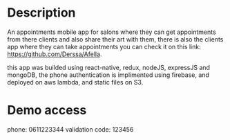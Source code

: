 # Description
An appointments mobile app for salons where they can get appointments from there clients and also share their art with them, there is also the clients app where they can take appointments you can check it on this link: https://github.com/Derssa/Afella.

this app was builded using react-native, redux, nodeJS, expressJS and mongoDB, the phone authentication is implimented using firebase, and deployed on aws lambda, and static files on S3.

# Demo access
phone: 0611223344
validation code: 123456
